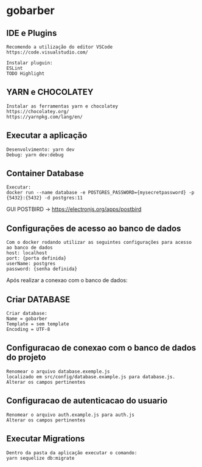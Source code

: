 # gobarber

## IDE e Plugins
```
Recomendo a utilização do editor VSCode
https://code.visualstudio.com/

Instalar pluguin:
ESLint
TODO Highlight
```

## YARN e CHOCOLATEY
```
Instalar as ferramentas yarn e chocolatey
https://chocolatey.org/
https://yarnpkg.com/lang/en/
```

## Executar a aplicação
```
Desenvolvimento: yarn dev
Debug: yarn dev:debug
```

## Container Database
```
Executar:
docker run --name database -e POSTGRES_PASSWORD={mysecretpassword} -p {5432}:{5432} -d postgres:11
```
GUI POSTBIRD -> https://electronjs.org/apps/postbird

## Configurações de acesso ao banco de dados
```
Com o docker rodando utilizar as seguintes configurações para acesso ao banco de dados
host: localhost
port: {porta definida}
userName: postgres
password: {senha definida}
```
Após realizar a conexao com o banco de dados:
## Criar DATABASE
```
Criar database:
Name = gobarber
Template = sem template
Encoding = UTF-8
```

## Configuracao de conexao com o banco de dados do projeto
```
Renomear o arquivo database.exemple.js
localizado em src/config/database.example.js para database.js.
Alterar os campos pertinentes
```

## Configuracao de autenticacao do usuario
```
Renomear o arquivo auth.example.js para auth.js
Alterar os campos pertinentes
```

## Executar Migrations
```
Dentro da pasta da aplicação executar o comando:
yarn sequelize db:migrate
```

